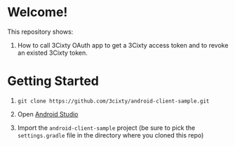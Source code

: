 Welcome!
=====================

This repository shows:

1. How to call 3Cixty OAuth app to get a 3Cixty access token and to revoke an existed 3Cixty token. 



Getting Started
================

1. `git clone https://github.com/3cixty/android-client-sample.git`

2. Open [Android Studio](https://developer.android.com/sdk/installing/studio.html)

3. Import the `android-client-sample` project (be sure to pick the `settings.gradle` file in the directory where you cloned this repo)

